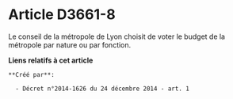 # Article D3661-8

Le conseil de la métropole de Lyon choisit de voter le budget de la métropole par nature ou par fonction.

**Liens relatifs à cet article**

	**Créé par**:

	  - Décret n°2014-1626 du 24 décembre 2014 - art. 1
